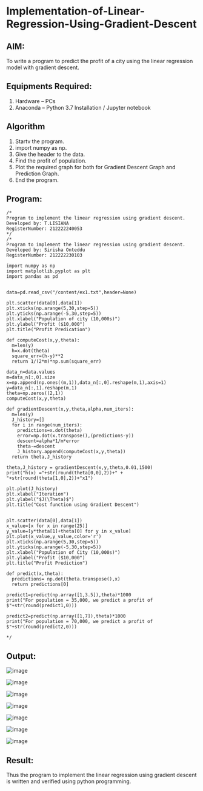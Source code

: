 # Implementation-of-Linear-Regression-Using-Gradient-Descent

## AIM:
To write a program to predict the profit of a city using the linear regression model with gradient descent.

## Equipments Required:
1. Hardware – PCs
2. Anaconda – Python 3.7 Installation / Jupyter notebook

## Algorithm
1. Startv the program.
2. import numpy as np.
3. Give the header to the data.
4. Find the profit of population.
5. Plot the required graph for both for Gradient Descent Graph and Prediction Graph.
6. End the program.

## Program:
```
/*
Program to implement the linear regression using gradient descent.
Developed by: T.LISIANA
RegisterNumber: 212222240053 
*/
/*
Program to implement the linear regression using gradient descent.
Developed by: Sirisha Onteddu
RegisterNumber: 212222230103

import numpy as np
import matplotlib.pyplot as plt
import pandas as pd


data=pd.read_csv("/content/ex1.txt",header=None)

plt.scatter(data[0],data[1])
plt.xticks(np.arange(5,30,step=5))
plt.yticks(np.arange(-5,30,step=5))
plt.xlabel("Population of city (10,000s)")
plt.ylabel("Profit ($10,000")
plt.title("Profit Predication")

def computeCost(x,y,theta):
  m=len(y)
  h=x.dot(theta)
  square_err=(h-y)**2
  return 1/(2*m)*np.sum(square_err)
  
data_n=data.values
m=data_n[:,0].size
x=np.append(np.ones((m,1)),data_n[:,0].reshape(m,1),axis=1)
y=data_n[:,1].reshape(m,1)
theta=np.zeros((2,1))
computeCost(x,y,theta)

def gradientDescent(x,y,theta,alpha,num_iters):
  m=len(y)
  J_history=[]
  for i in range(num_iters):
    predictions=x.dot(theta)
    error=np.dot(x.transpose(),(predictions-y))
    descent=alpha*1/m*error
    theta-=descent
    J_history.append(computeCost(x,y,theta))
  return theta,J_history
  
theta,J_history = gradientDescent(x,y,theta,0.01,1500)
print("h(x) ="+str(round(theta[0,0],2))+" + "+str(round(theta[1,0],2))+"x1")

plt.plot(J_history)
plt.xlabel("Iteration")
plt.ylabel("$J(\Theta)$")
plt.title("Cost function using Gradient Descent")


plt.scatter(data[0],data[1])
x_value=[x for x in range(25)]
y_value=[y*theta[1]+theta[0] for y in x_value]
plt.plot(x_value,y_value,color='r')
plt.xticks(np.arange(5,30,step=5))
plt.yticks(np.arange(-5,30,step=5))
plt.xlabel("Population of City (10,000s)")
plt.ylabel("Profit ($10,000")
plt.title("Profit Prediction")

def predict(x,theta):
  predictions= np.dot(theta.transpose(),x)
  return predictions[0]
  
predict1=predict(np.array([1,3.5]),theta)*1000
print("For population = 35,000, we predict a profit of $"+str(round(predict1,0)))

predict2=predict(np.array([1,7]),theta)*1000
print("For population = 70,000, we predict a profit of $"+str(round(predict2,0)))

*/

```

## Output:
![image](https://github.com/lisianathiruselvan/Implementation-of-Linear-Regression-Using-Gradient-Descent/assets/119389971/a0637537-8378-442b-b166-61fb935bb744)

![image](https://github.com/lisianathiruselvan/Implementation-of-Linear-Regression-Using-Gradient-Descent/assets/119389971/ef36aeef-7a8e-44a0-a49e-9de7d79ac58f)

![image](https://github.com/lisianathiruselvan/Implementation-of-Linear-Regression-Using-Gradient-Descent/assets/119389971/20cdf0cf-af29-4bdf-b401-8c9402405345)

![image](https://github.com/lisianathiruselvan/Implementation-of-Linear-Regression-Using-Gradient-Descent/assets/119389971/26f782eb-eec0-4712-a54b-c8d3e02ec123)

![image](https://github.com/lisianathiruselvan/Implementation-of-Linear-Regression-Using-Gradient-Descent/assets/119389971/665a96b2-bd0a-42eb-b79f-271cbc47fa3f)

![image](https://github.com/lisianathiruselvan/Implementation-of-Linear-Regression-Using-Gradient-Descent/assets/119389971/d9d68600-6f81-4a8e-bc38-a39c97d789e7)

![image](https://github.com/lisianathiruselvan/Implementation-of-Linear-Regression-Using-Gradient-Descent/assets/119389971/40dca0ba-9e1b-4c33-8c3e-d5397320160c)

## Result:

Thus the program to implement the linear regression using gradient descent is written and verified using python programming.
